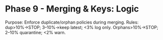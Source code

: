 # Phase 9 - Merging & Keys: Logic

Purpose: Enforce duplicate/orphan policies during merging.
Rules: dup>10%→STOP; 3–10%→keep latest; <3% log only. Orphans>10%→STOP; 2–10% quarantine; <2% warn.
